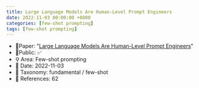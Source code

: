 ```yaml
---
title: Large Language Models Are Human-Level Prompt Engineers
date: 2022-11-03 00:00:00 +0800
categories: [few-shot prompting]
tags: [few-shot prompting]
---
```


- 📙Paper: "[Large Language Models Are Human-Level Prompt Engineers](https://www.semanticscholar.org/paper/Large-Language-Models-Are-Human-Level-Prompt-Zhou-Muresanu/4610ffb1b016acaa82a2065ffd1a3adbae1ce722)"
- 🔑Public: ✅
- ⚲ Area: Few-shot prompting
- 📅 Date: 2022-11-03
- 🔎 Taxonomy: fundamental / few-shot
- 📝 References: 62
